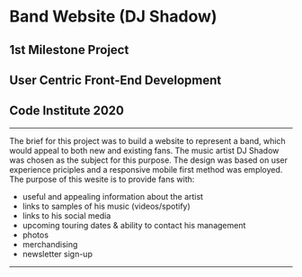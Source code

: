 # Band Website (DJ Shadow)

## 1st Milestone Project

## User Centric Front-End Development

## Code Institute 2020

---

The brief for this project was to build a website to represent a band, which would
appeal to both new and existing fans. The music artist DJ Shadow was chosen as the
subject for this purpose. The design was based on user experience priciples and a
responsive mobile first method was employed. The purpose of this wesite is to provide
fans with:

* useful and appealing information about the artist
* links to samples of his music (videos/spotify)
* links to his social media
* upcoming touring dates & ability to contact his management
* photos
* merchandising
* newsletter sign-up

---


